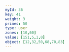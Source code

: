 ```yaml
---
myId: 36
key: 41
weight: 3
primes: 50
type: user
zones: [10,60]
value: [151,5,1,0]
object: [12,32,50,68,70,83]
---
```

